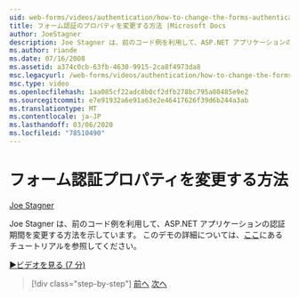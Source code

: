 ```yaml
---
uid: web-forms/videos/authentication/how-to-change-the-forms-authentication-properties
title: フォーム認証のプロパティを変更する方法 |Microsoft Docs
author: JoeStagner
description: Joe Stagner は、前のコード例を利用して、ASP.NET アプリケーションの認証期間を変更する方法を示しています。 詳細情報...
ms.author: riande
ms.date: 07/16/2008
ms.assetid: a374c0cb-63fb-4630-9915-2ca8f4973da8
msc.legacyurl: /web-forms/videos/authentication/how-to-change-the-forms-authentication-properties
msc.type: video
ms.openlocfilehash: 1aa085cf22adc8b0cf2dfb278bc795a80485e9e2
ms.sourcegitcommit: e7e91932a6e91a63e2e46417626f39d6b244a3ab
ms.translationtype: MT
ms.contentlocale: ja-JP
ms.lasthandoff: 03/06/2020
ms.locfileid: "78510490"
---
```

# <a name="how-to-change-the-forms-authentication-properties"></a>フォーム認証プロパティを変更する方法

[Joe Stagner](https://github.com/JoeStagner)

Joe Stagner は、前のコード例を利用して、ASP.NET アプリケーションの認証期間を変更する方法を示しています。 このデモの詳細については、[ここ](../../overview/older-versions-security/introduction/forms-authentication-configuration-and-advanced-topics-vb.md)にあるチュートリアルを参照してください。

[&#9654;ビデオを見る (7 分)](https://channel9.msdn.com/Blogs/ASP-NET-Site-Videos/how-to-change-the-forms-authentication-properties)

> [!div class="step-by-step"]
> [前へ](using-basic-forms-authentication-in-aspnet.md)
> [次へ](how-to-setup-and-use-cookie-less-authentication-in-an-aspnet-application.md)
